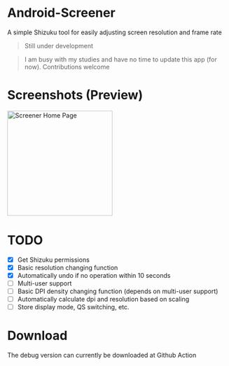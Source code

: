 # Android-Screener
A simple Shizuku tool for easily adjusting screen resolution and frame rate

> Still under development

> I am busy with my studies and have no time to update this app (for now). Contributions welcome

# Screenshots (Preview)

<img src="https://github.com/jiesou/Android-Screener/assets/84175239/9279a68e-8660-4119-b69a-31bb7b387c41" width="240px" alt="Screener Home Page">

# TODO

- [x] Get Shizuku permissions
- [x] Basic resolution changing function
- [x] Automatically undo if no operation within 10 seconds
- [ ] Multi-user support
- [ ] Basic DPI density changing function (depends on multi-user support)
- [ ] Automatically calculate dpi and resolution based on scaling
- [ ] Store display mode, QS switching, etc.

# Download

The debug version can currently be downloaded at Github Action
